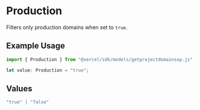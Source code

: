 # Production

Filters only production domains when set to `true`.

## Example Usage

```typescript
import { Production } from "@vercel/sdk/models/getprojectdomainsop.js";

let value: Production = "true";
```

## Values

```typescript
"true" | "false"
```